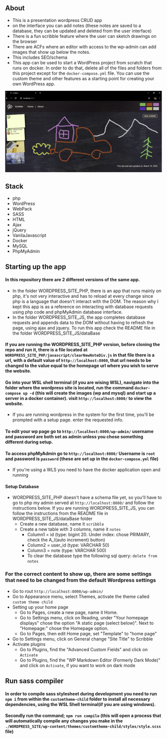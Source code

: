 ## About
- This is a presentation wordpress CRUD app
- on the interface you can add notes (these notes are saved to a database, they can be updated and deleted from the user interface)
- There is a fun scribble feature where the user can sketch drawings on the browser
- There are ACFs where an editor with access to the wp-admin can add images that show up below the notes.
- This includes SEO/schema
- This app can be used to start a WordPress project from scratch that runs on docker. In order to do that, delete all of the files and folders from this project except for the `docker-compose.yml` file. You can use the custom theme and other features as a starting point for creating your own WordPress app.

!["Screenshot of URLs page"](./WORDPRESS_SITE_JS/wp-content/themes/customtheme-child/assets/Snapshot1.PNG)

## Stack
- php
- WordPress
- WebPack
- SASS
- HTML
- Ajax
- jQuery
- VanilaJavascript
- Docker
- MySQL
- PhpMyAdmin

## Starting up the app

#### In this repository there are 2 different versions of the same app. 
- In the folder WORDPRESS_SITE_PHP, there is an app that runs mainly on php, it's not very interactive and has to reload at every change since php is a language that doesn't interact with the DOM. The reason why I kept this app is as a reference on interacting with database requests using php code and phpMyAdmin database interface.
- In the folder WORDPRESS_SITE_JS, the app completes database requests and appends data to the DOM without having to refresh the page, using ajax and jquery. To run this app check the README file in the folder WORDPRESS_SITE_JS/dataBase

#### If you are running the WORDPRESS_SITE_PHP version, before cloning the repo and run it, there is a file located at `WORDPRESS_SITE_PHP/javascript/clearNewNoteDiv.js` in that file there is a url, with a default value of `http://localhost:8000`, that url needs to be changed to the value equal to the homepage url where you wish to serve the website.

#### Go into your WSL shell terminal (if you are wising WSL), navigate into the folder where the wordpress site is located, run the command `docker-compose up -d` (this will create the images (wp and mysql) and start up a server in a docker container). visit `http://localhost:8000/` to view the website.
- If you are running wordpress in the system for the first time, you'll be prompted with a setup page. enter the requested info.

#### To edit your wp page go to `http://localhost:8000/wp-admin/` username and password are both set as admin unless you chose something different during setup.

#### To access phpMyAdmin go to `http://localhost:8080/` Username is `root` and password is `password` (these are set up in the `docker-compose.yml` file)
- If you're using a WLS you need to have the docker application open and running

#### Setup Database
- WORDPRESS_SITE_PHP doesn't have a schema file yet, so you'll have to go to php my admin served at `http://localhost:8080/` and follow the instructions below. If you are running WORDPRESS_SITE_JS, you can follow the instructions from the README file in WORDPRESS_SITE_JS/dataBase folder
    - Create a new database, name it `scribble`
    - Create a new table with 3 columns, name it `notes`
        - Column1 = id (type: bigint 20. Under index: chose PRIMARY, check the A_I(auto increment) button)
        - Column2 = user_id (type: VARCHAR 50) 
        - Column3 = note (type: VARCHAR 500)
        - To clear the database type the following sql query: `delete from notes`

### For the correct content to show up, there are some settings that need to be changed from the default Wordpress settings
- Go to rout `http://localhost:8000/wp-admin/`
- Go to Appearance menu, select Themes, activate the theme called `custom theme child`
- Setting up your home page
    - Go to Pages, create a new page, name it Home.
    - Go to Settings menu, click on Reading, under "Your homepage displays" chose the option "A static page (select below)". Next to "Homepage:" chose the Homepage option.
    - Go to Pages, then edit Home page, set "Template" to "home page"
- Go to Settings menu, click on General change "Site Title" to Scribble
- Activate plugins
    - Go to Plugins, find the "Advanced Custom Fields" and click on `Activate`
    - Go to Plugins, find the "WP Markdown Editor (Formerly Dark Mode)" and click on `Activate`, if you want to work on dark mode

## Run sass compiler
#### In order to compile sass stylesheet during development you need to run `npm i` from within the `customtheme-child` folder to install all necessary dependencies, using the WSL Shell terminal(if you are using windows).
#### Secondly run the command; `npm run compile` (this will open a process that will automatically compile any changes you make in the `./WORDPRESS_SITE/wp-content/themes/customtheme-child/styles/style.scss` file)

